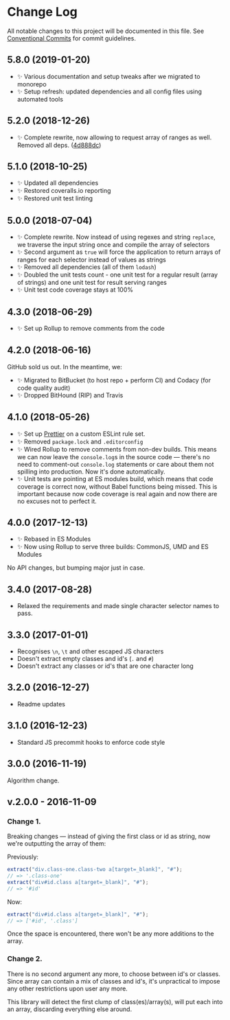 # Change Log

All notable changes to this project will be documented in this file.
See [Conventional Commits](https://conventionalcommits.org) for commit guidelines.

## 5.8.0 (2019-01-20)

* ✨ Various documentation and setup tweaks after we migrated to monorepo
* ✨ Setup refresh: updated dependencies and all config files using automated tools

## 5.2.0 (2018-12-26)

* ✨ Complete rewrite, now allowing to request array of ranges as well. Removed all deps. ([4d888dc](https://gitlab.com/codsen/codsen/tree/master/packages/string-extract-class-names/commits/4d888dc))

## 5.1.0 (2018-10-25)

* ✨ Updated all dependencies
* ✨ Restored coveralls.io reporting
* ✨ Restored unit test linting

## 5.0.0 (2018-07-04)

* ✨ Complete rewrite. Now instead of using regexes and string `replace`, we traverse the input string once and compile the array of selectors
* ✨ Second argument as `true` will force the application to return arrays of ranges for each selector instead of values as strings
* ✨ Removed all dependencies (all of them `lodash`)
* ✨ Doubled the unit tests count - one unit test for a regular result (array of strings) and one unit test for result serving ranges
* ✨ Unit test code coverage stays at 100%

## 4.3.0 (2018-06-29)

* ✨ Set up Rollup to remove comments from the code

## 4.2.0 (2018-06-16)

GitHub sold us out. In the meantime, we:

* ✨ Migrated to BitBucket (to host repo + perform CI) and Codacy (for code quality audit)
* ✨ Dropped BitHound (RIP) and Travis

## 4.1.0 (2018-05-26)

* ✨ Set up [Prettier](https://prettier.io) on a custom ESLint rule set.
* ✨ Removed `package.lock` and `.editorconfig`
* ✨ Wired Rollup to remove comments from non-dev builds. This means we can now leave the `console.log`s in the source code — there's no need to comment-out `console.log` statements or care about them not spilling into production. Now it's done automatically.
* ✨ Unit tests are pointing at ES modules build, which means that code coverage is correct now, without Babel functions being missed. This is important because now code coverage is real again and now there are no excuses not to perfect it.

## 4.0.0 (2017-12-13)

* ✨ Rebased in ES Modules
* ✨ Now using Rollup to serve three builds: CommonJS, UMD and ES Modules

No API changes, but bumping major just in case.

## 3.4.0 (2017-08-28)

* Relaxed the requirements and made single character selector names to pass.

## 3.3.0 (2017-01-01)

* Recognises `\n`, `\t` and other escaped JS characters
* Doesn't extract empty classes and id's (`.` and `#`)
* Doesn't extract any classes or id's that are one character long

## 3.2.0 (2016-12-27)

* Readme updates

## 3.1.0 (2016-12-23)

* Standard JS precommit hooks to enforce code style

## 3.0.0 (2016-11-19)

Algorithm change.

## v.2.0.0 - 2016-11-09

### Change 1.

Breaking changes — instead of giving the first class or id as string, now we're outputting the array of them:

Previously:

```js
extract("div.class-one.class-two a[target=_blank]", "#");
// => '.class-one'
extract("div#id.class a[target=_blank]", "#");
// => '#id'
```

Now:

```js
extract("div#id.class a[target=_blank]", "#");
// => ['#id', '.class']
```

Once the space is encountered, there won't be any more additions to the array.

### Change 2.

There is no second argument any more, to choose between id's or classes. Since array can contain a mix of classes and id's, it's unpractical to impose any other restrictions upon user any more.

This library will detect the first clump of class(es)/array(s), will put each into an array, discarding everything else around.
